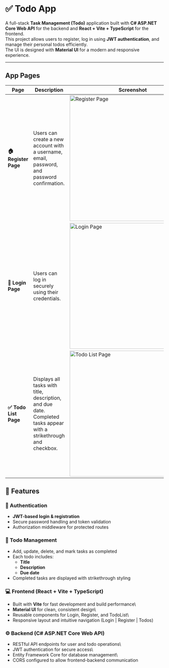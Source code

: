 # ✅ Todo App

A full-stack **Task Management (Todo)** application built with **C#
ASP.NET Core Web API** for the backend and **React + Vite + TypeScript**
for the frontend.\
This project allows users to register, log in using **JWT
authentication**, and manage their personal todos efficiently.\
The UI is designed with **Material UI** for a modern and responsive
experience.

------------------------------------------------------------------------
## App Pages
<table>
  <thead>
    <tr>
      <th>Page</th>
      <th>Description</th>
      <th>Screenshot</th>
    </tr>
  </thead>
  <tbody>
    <tr>
      <td><b>🏠 Register Page</b></td>
      <td>Users can create a new account with a username, email, password, and password confirmation.</td>
      <td><img src="./screenshots/register.png" alt="Register Page" width="400"/></td>
    </tr>
    <tr>
      <td><b>🔐 Login Page</b></td>
      <td>Users can log in securely using their credentials. </td>
      <td><img src="./screenshots/login.png" alt="Login Page" width="400"/></td>
    </tr>
    <tr>
      <td><b>✅ Todo List Page</b></td>
      <td>Displays all tasks with title, description, and due date. Completed tasks appear with a strikethrough and checkbox.</td>
      <td><img src="./screenshots/todo.png" alt="Todo List Page" width="400"/></td>
    </tr>
  </tbody>
</table>


## 🚀 Features

### 🔐 Authentication

-   **JWT-based login & registration**
-   Secure password handling and token validation
-   Authorization middleware for protected routes

### 📝 Todo Management

-   Add, update, delete, and mark tasks as completed
-   Each todo includes:
    -   **Title**
    -   **Description**
    -   **Due date**
-   Completed tasks are displayed with strikethrough styling

### 💻 Frontend (React + Vite + TypeScript)

-   Built with **Vite** for fast development and build performance\
-   **Material UI** for clean, consistent design\
-   Reusable components for Login, Register, and TodoList\
-   Responsive layout and intuitive navigation (Login \| Register \|
    Todos)

### ⚙️ Backend (C# ASP.NET Core Web API)

-   RESTful API endpoints for user and todo operations\
-   JWT authentication for secure access\
-   Entity Framework Core for database management\
-   CORS configured to allow frontend-backend communication
